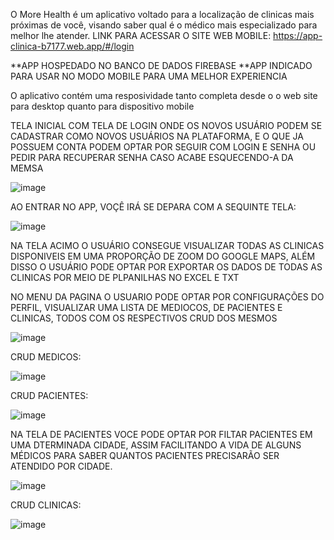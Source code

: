 O More Health é um aplicativo voltado para a localização de clinicas mais próximas de você, visando saber qual é o médico mais especializado para melhor lhe atender.
LINK PARA ACESSAR O SITE WEB MOBILE: https://app-clinica-b7177.web.app/#/login

**APP HOSPEDADO NO BANCO DE DADOS FIREBASE
**APP INDICADO PARA USAR NO MODO MOBILE PARA UMA MELHOR EXPERIENCIA

O aplicativo contém uma resposividade tanto completa desde o o web site para desktop quanto para dispositivo mobile

TELA INICIAL COM TELA DE LOGIN ONDE OS NOVOS USUÁRIO PODEM SE CADASTRAR  COMO NOVOS USUÁRIOS NA PLATAFORMA, E O QUE JA POSSUEM CONTA PODEM OPTAR POR SEGUIR COM LOGIN E SENHA OU PEDIR PARA RECUPERAR SENHA CASO ACABE ESQUECENDO-A DA MEMSA

![image](https://user-images.githubusercontent.com/88889584/201354611-d624e3e7-6d89-452d-90ba-1ecacd5637a1.png)



AO ENTRAR NO APP, VOÇÊ IRÁ SE DEPARA COM A SEQUINTE TELA:

![image](https://user-images.githubusercontent.com/88889584/201355580-511366c8-c707-4eab-89f8-733b1b760230.png)

NA TELA ACIMO O USUÁRIO CONSEGUE VISUALIZAR TODAS AS CLINICAS DISPONIVEIS EM UMA PROPORÇÃO DE ZOOM DO GOOGLE MAPS, ALÉM DISSO O USUÁRIO PODE OPTAR POR EXPORTAR OS DADOS DE TODAS AS CLINICAS POR MEIO DE PLPANILHAS NO EXCEL E TXT

NO MENU DA PAGINA O USUARIO PODE OPTAR POR CONFIGURAÇÕES DO PERFIL, VISUALIZAR UMA LISTA DE MEDIOCOS, DE PACIENTES E CLINICAS, TODOS COM OS RESPECTIVOS CRUD DOS MESMOS


![image](https://user-images.githubusercontent.com/88889584/201356153-137abb9d-3f41-478e-804f-79cb723b9505.png)

CRUD MEDICOS:


![image](https://user-images.githubusercontent.com/88889584/201357020-2c25541d-b299-4b17-afd8-68adda7dbddd.png)


CRUD PACIENTES:


![image](https://user-images.githubusercontent.com/88889584/201357119-9db360ad-ad8a-4df7-9ddb-32206f030148.png)

NA TELA DE PACIENTES VOCE PODE OPTAR POR FILTAR PACIENTES EM UMA DTERMINADA CIDADE, ASSIM FACILITANDO A VIDA DE ALGUNS MÉDICOS PARA SABER QUANTOS PACIENTES PRECISARÃO SER ATENDIDO POR CIDADE.


![image](https://user-images.githubusercontent.com/88889584/201357601-9b22a0ac-0e8b-4338-adb1-0fe562371ff4.png)



CRUD CLINICAS:


![image](https://user-images.githubusercontent.com/88889584/201357213-eec1587f-4ec5-4158-a445-e6af74562c45.png)

